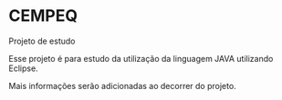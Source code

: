 CEMPEQ
======

Projeto de estudo

Esse projeto é para estudo da utilização da linguagem JAVA utilizando Eclipse.

Mais informações serão adicionadas ao decorrer do projeto.
